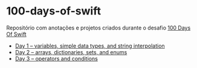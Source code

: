 # 100-days-of-swift

Repositório com anotações e projetos criados durante o desafio [100 Days Of Swift](https://www.hackingwithswift.com/100)

- [Day 1 – variables, simple data types, and string interpolation](dia-01-simple-data-types.playground/Contents.swift)
- [Day 2 – arrays, dictionaries, sets, and enums](dia-02-arrays-dictionaries-sets-enums.playground/Contents.swift)
- [Day 3 – operators and conditions](dia-03-operators%and%conditions.playground/Contents.swift)
